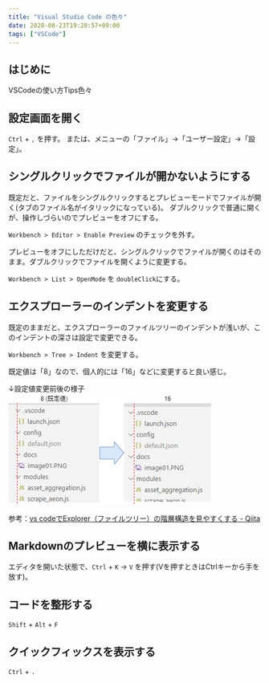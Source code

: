 ```yaml
---
title: "Visual Studio Code の色々"
date: 2020-08-23T19:20:57+09:00
tags: ["VSCode"]
---
```


## はじめに
VSCodeの使い方Tips色々

## 設定画面を開く
`Ctrl` + `,` を押す。
または、メニューの「ファイル」→「ユーザー設定」→「設定」。

## シングルクリックでファイルが開かないようにする
既定だと、ファイルをシングルクリックするとプレビューモードでファイルが開く(タブのファイル名がイタリックになっている)。
ダブルクリックで普通に開くが、操作しづらいのでプレビューをオフにする。

`Workbench > Editor > Enable Preview` のチェックを外す。

プレビューをオフにしただけだと、シングルクリックでファイルが開くのはそのまま。ダブルクリックでファイルを開くように変更する。

`Workbench > List > OpenMode` を `doubleClick`にする。

## エクスプローラーのインデントを変更する
既定のままだと、エクスプローラーのファイルツリーのインデントが浅いが、このインデントの深さは設定で変更できる。

`Workbench > Tree > Indent` を変更する。

既定値は「8」なので、個人的には「16」などに変更すると良い感じ。  

↓設定値変更前後の様子  
![](2020-08-23-19-23-29.png)

参考：[vs codeでExplorer（ファイルツリー）の階層構造を見やすくする - Qiita](https://qiita.com/toriiico/items/3070bac14946168be1ce)

## Markdownのプレビューを横に表示する
エディタを開いた状態で、`Ctrl` + `K` → `V` を押す(Vを押すときはCtrlキーから手を放す)。

## コードを整形する
`Shift` + `Alt` + `F`

## クイックフィックスを表示する
`Ctrl` + `.`
